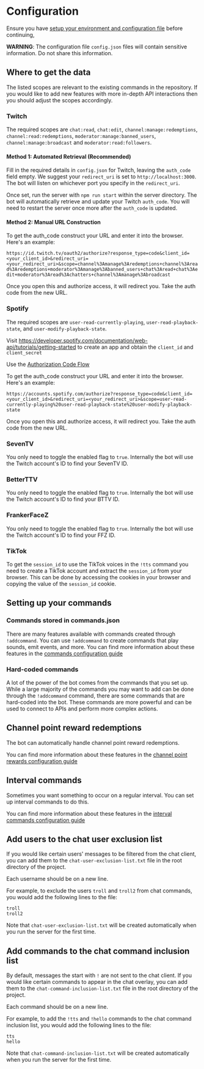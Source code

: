 # Configuration

Ensure you have [setup your environment and configuration file](SETUP.md) before continuing,

**WARNING**: The configuration file `config.json` files will contain sensitive information. Do not share this information.

## Where to get the data

The listed scopes are relevant to the existing commands in the repository. If you would like to add new features with more in-depth API interactions then you should adjust the scopes accordingly.

### Twitch

The required scopes are `chat:read`, `chat:edit`, `channel:manage:redemptions`, `channel:read:redemptions`, `moderator:manage:banned_users`, `channel:manage:broadcast` and `moderator:read:followers`.

#### Method 1: Automated Retrieval (Recommended)

Fill in the required details in `config.json` for Twitch, leaving the `auth_code` field empty. We suggest your `redirect_uri` is set to `http://localhost:3000`. The bot will listen on whichever port you specify in the `redirect_uri`.

Once set, run the server with `npm run start` within the server directory. The bot will automatically retrieve and update your Twitch `auth_code`. You will need to restart the server once more after the `auth_code` is updated.

#### Method 2: Manual URL Construction

To get the auth_code construct your URL and enter it into the browser. Here's an example:

`https://id.twitch.tv/oauth2/authorize?response_type=code&client_id=<your_client_id>&redirect_uri=<your_redirect_uri>&scope=channel%3Amanage%3Aredemptions+channel%3Aread%3Aredemptions+moderator%3Amanage%3Abanned_users+chat%3Aread+chat%3Aedit+moderator%3Aread%3Achatters+channel%3Amanage%3Abroadcast`

Once you open this and authorize access, it will redirect you. Take the auth code from the new URL.

### Spotify

The required scopes are `user-read-currently-playing`, `user-read-playback-state`, and `user-modify-playback-state`.

Visit https://developer.spotify.com/documentation/web-api/tutorials/getting-started to create an app and obtain the `client_id` and `client_secret`

Use the [Authorization Code Flow](https://developer.spotify.com/documentation/web-api/tutorials/code-flow)

To get the auth_code construct your URL and enter it into the browser. Here's an example:

`https://accounts.spotify.com/authorize?response_type=code&client_id=<your_client_id>&redirect_uri=<your_redirect_uri>&scope=user-read-currently-playing%20user-read-playback-state%20user-modify-playback-state`

Once you open this and authorize access, it will redirect you. Take the auth code from the new URL.

### SevenTV

You only need to toggle the enabled flag to `true`. Internally the bot will use the Twitch account's ID to find your SevenTV ID.

### BetterTTV

You only need to toggle the enabled flag to `true`. Internally the bot will use the Twitch account's ID to find your BTTV ID.

### FrankerFaceZ

You only need to toggle the enabled flag to `true`. Internally the bot will use the Twitch account's ID to find your FFZ ID.

### TikTok

To get the `session_id` to use the TikTok voices in the `!tts` command you need to create a TikTok account and extract the `session_id` from your browser. This can be done by accessing the cookies in your browser and copying the value of the `session_id` cookie.

## Setting up your commands

### Commands stored in commands.json

There are many features available with commands created through `!addcommand`. You can use `!addcommand` to create commands that play sounds, emit events, and more. You can find more information about these features in the [commands configuration guide](COMMANDS.md)

### Hard-coded commands

A lot of the power of the bot comes from the commands that you set up. While a large majority of the commands you may want to add can be done through the `!addcommand` command, there are some commands that are hard-coded into the bot. These commands are more powerful and can be used to connect to APIs and perform more complex actions.

## Channel point reward redemptions

The bot can automatically handle channel point reward redemptions.

You can find more information about these features in the [channel point rewards configuration guide](CHANNEL_POINT_REDEEMS.md)

## Interval commands

Sometimes you want something to occur on a regular interval. You can set up interval commands to do this.

You can find more information about these features in the [interval commands configuration guide](INTERVAL_COMMANDS.md)

## Add users to the chat user exclusion list

If you would like certain users' messages to be filtered from the chat client, you can add them to the `chat-user-exclusion-list.txt` file in the root directory of the project.

Each username should be on a new line.

For example, to exclude the users `troll` and `troll2` from chat commands, you would add the following lines to the file:

```plaintext
troll
troll2
```

Note that `chat-user-exclusion-list.txt` will be created automatically when you run the server for the first time.

## Add commands to the chat command inclusion list

By default, messages the start with `!` are not sent to the chat client. If you would like certain commands to appear in the chat overlay, you can add them to the `chat-command-inclusion-list.txt` file in the root directory of the project.

Each command should be on a new line.

For example, to add the `!tts` and `!hello` commands to the chat command inclusion list, you would add the following lines to the file:

```plaintext
tts
hello
```

Note that `chat-command-inclusion-list.txt` will be created automatically when you run the server for the first time.
